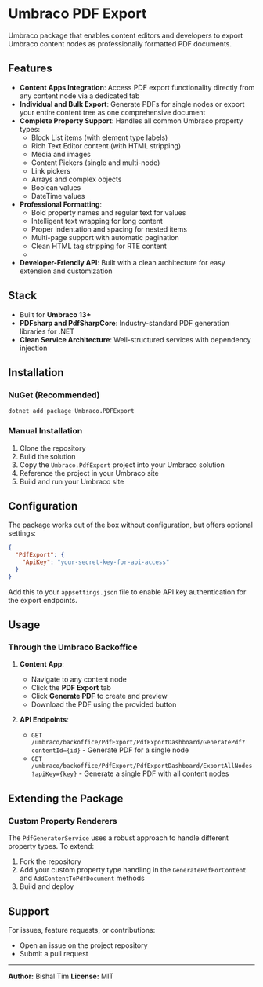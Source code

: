 # Umbraco PDF Export

Umbraco package that enables content editors and developers to export Umbraco content nodes as professionally formatted PDF documents.

## Features

- **Content Apps Integration**: Access PDF export functionality directly from any content node via a dedicated tab
- **Individual and Bulk Export**: Generate PDFs for single nodes or export your entire content tree as one comprehensive document
- **Complete Property Support**: Handles all common Umbraco property types:
  - Block List items (with element type labels)
  - Rich Text Editor content (with HTML stripping)
  - Media and images
  - Content Pickers (single and multi-node)
  - Link pickers
  - Arrays and complex objects
  - Boolean values
  - DateTime values
- **Professional Formatting**:
  - Bold property names and regular text for values
  - Intelligent text wrapping for long content
  - Proper indentation and spacing for nested items
  - Multi-page support with automatic pagination
  - Clean HTML tag stripping for RTE content
  - 
- **Developer-Friendly API**: Built with a clean architecture for easy extension and customization

## Stack

- Built for **Umbraco 13+**
- **PDFsharp and PdfSharpCore**: Industry-standard PDF generation libraries for .NET
- **Clean Service Architecture**: Well-structured services with dependency injection

## Installation

### NuGet (Recommended)
```
dotnet add package Umbraco.PDFExport
```

### Manual Installation
1. Clone the repository
2. Build the solution
3. Copy the `Umbraco.PdfExport` project into your Umbraco solution
4. Reference the project in your Umbraco site
5. Build and run your Umbraco site

## Configuration

The package works out of the box without configuration, but offers optional settings:

```json
{
  "PdfExport": {
    "ApiKey": "your-secret-key-for-api-access"
  }
}
```

Add this to your `appsettings.json` file to enable API key authentication for the export endpoints.

## Usage

### Through the Umbraco Backoffice

1. **Content App**: 
   - Navigate to any content node
   - Click the **PDF Export** tab
   - Click **Generate PDF** to create and preview
   - Download the PDF using the provided button

2. **API Endpoints**:
   - `GET /umbraco/backoffice/PdfExport/PdfExportDashboard/GeneratePdf?contentId={id}` - Generate PDF for a single node
   - `GET /umbraco/backoffice/PdfExport/PdfExportDashboard/ExportAllNodes?apiKey={key}` - Generate a single PDF with all content nodes

## Extending the Package

### Custom Property Renderers

The `PdfGeneratorService` uses a robust approach to handle different property types. To extend:

1. Fork the repository
2. Add your custom property type handling in the `GeneratePdfForContent` and `AddContentToPdfDocument` methods
3. Build and deploy



## Support

For issues, feature requests, or contributions:
- Open an issue on the project repository
- Submit a pull request 



---
**Author:** Bishal Tim 
**License:** MIT 
